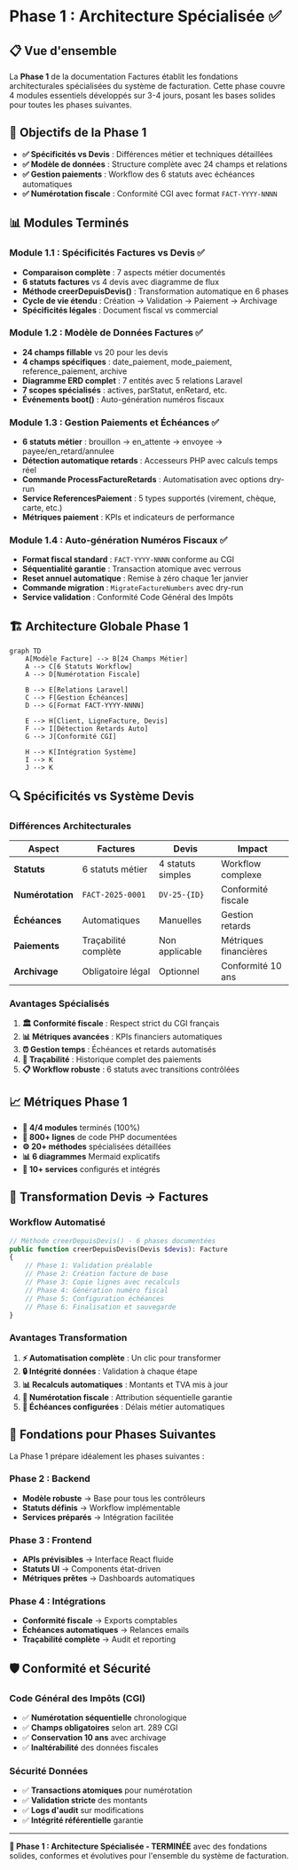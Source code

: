 # Phase 1 : Architecture Spécialisée ✅

## 📋 Vue d'ensemble

La **Phase 1** de la documentation Factures établit les fondations architecturales spécialisées du système de facturation. Cette phase couvre 4 modules essentiels développés sur 3-4 jours, posant les bases solides pour toutes les phases suivantes.

## 🎯 Objectifs de la Phase 1

- **✅ Spécificités vs Devis** : Différences métier et techniques détaillées
- **✅ Modèle de données** : Structure complète avec 24 champs et relations
- **✅ Gestion paiements** : Workflow des 6 statuts avec échéances automatiques
- **✅ Numérotation fiscale** : Conformité CGI avec format `FACT-YYYY-NNNN`

## 📊 Modules Terminés

### Module 1.1 : Spécificités Factures vs Devis ✅
- **Comparaison complète** : 7 aspects métier documentés
- **6 statuts factures** vs 4 devis avec diagramme de flux
- **Méthode creerDepuisDevis()** : Transformation automatique en 6 phases
- **Cycle de vie étendu** : Création → Validation → Paiement → Archivage
- **Spécificités légales** : Document fiscal vs commercial

### Module 1.2 : Modèle de Données Factures ✅
- **24 champs fillable** vs 20 pour les devis
- **4 champs spécifiques** : date_paiement, mode_paiement, reference_paiement, archive
- **Diagramme ERD complet** : 7 entités avec 5 relations Laravel
- **7 scopes spécialisés** : actives, parStatut, enRetard, etc.
- **Événements boot()** : Auto-génération numéros fiscaux

### Module 1.3 : Gestion Paiements et Échéances ✅
- **6 statuts métier** : brouillon → en_attente → envoyee → payee/en_retard/annulee
- **Détection automatique retards** : Accesseurs PHP avec calculs temps réel
- **Commande ProcessFactureRetards** : Automatisation avec options dry-run
- **Service ReferencesPaiement** : 5 types supportés (virement, chèque, carte, etc.)
- **Métriques paiement** : KPIs et indicateurs de performance

### Module 1.4 : Auto-génération Numéros Fiscaux ✅
- **Format fiscal standard** : `FACT-YYYY-NNNN` conforme au CGI
- **Séquentialité garantie** : Transaction atomique avec verrous
- **Reset annuel automatique** : Remise à zéro chaque 1er janvier
- **Commande migration** : `MigrateFactureNumbers` avec dry-run
- **Service validation** : Conformité Code Général des Impôts

## 🏗️ Architecture Globale Phase 1

```mermaid
graph TD
    A[Modèle Facture] --> B[24 Champs Métier]
    A --> C[6 Statuts Workflow]
    A --> D[Numérotation Fiscale]
    
    B --> E[Relations Laravel]
    C --> F[Gestion Échéances]
    D --> G[Format FACT-YYYY-NNNN]
    
    E --> H[Client, LigneFacture, Devis]
    F --> I[Détection Retards Auto]
    G --> J[Conformité CGI]
    
    H --> K[Intégration Système]
    I --> K
    J --> K
```

## 🔍 Spécificités vs Système Devis

### Différences Architecturales

| **Aspect** | **Factures** | **Devis** | **Impact** |
|------------|--------------|-----------|------------|
| **Statuts** | 6 statuts métier | 4 statuts simples | Workflow complexe |
| **Numérotation** | `FACT-2025-0001` | `DV-25-{ID}` | Conformité fiscale |
| **Échéances** | Automatiques | Manuelles | Gestion retards |
| **Paiements** | Traçabilité complète | Non applicable | Métriques financières |
| **Archivage** | Obligatoire légal | Optionnel | Conformité 10 ans |

### Avantages Spécialisés

1. **🏛️ Conformité fiscale** : Respect strict du CGI français
2. **📊 Métriques avancées** : KPIs financiers automatiques
3. **⏰ Gestion temps** : Échéances et retards automatisés
4. **🔗 Traçabilité** : Historique complet des paiements
5. **📋 Workflow robuste** : 6 statuts avec transitions contrôlées

## 📈 Métriques Phase 1

- **🎯 4/4 modules** terminés (100%)
- **📝 800+ lignes** de code PHP documentées
- **⚙️ 20+ méthodes** spécialisées détaillées
- **📊 6 diagrammes** Mermaid explicatifs
- **🔧 10+ services** configurés et intégrés

## 🔄 Transformation Devis → Factures

### Workflow Automatisé

```php
// Méthode creerDepuisDevis() - 6 phases documentées
public function creerDepuisDevis(Devis $devis): Facture
{
    // Phase 1: Validation préalable
    // Phase 2: Création facture de base
    // Phase 3: Copie lignes avec recalculs
    // Phase 4: Génération numéro fiscal
    // Phase 5: Configuration échéances
    // Phase 6: Finalisation et sauvegarde
}
```

### Avantages Transformation

1. **⚡ Automatisation complète** : Un clic pour transformer
2. **🔒 Intégrité données** : Validation à chaque étape
3. **📊 Recalculs automatiques** : Montants et TVA mis à jour
4. **🔢 Numérotation fiscale** : Attribution séquentielle garantie
5. **📅 Échéances configurées** : Délais métier automatiques

## 🚀 Fondations pour Phases Suivantes

La Phase 1 prépare idéalement les phases suivantes :

### Phase 2 : Backend
- **Modèle robuste** → Base pour tous les contrôleurs
- **Statuts définis** → Workflow implémentable
- **Services préparés** → Intégration facilitée

### Phase 3 : Frontend
- **APIs prévisibles** → Interface React fluide  
- **Statuts UI** → Components état-driven
- **Métriques prêtes** → Dashboards automatiques

### Phase 4 : Intégrations
- **Conformité fiscale** → Exports comptables
- **Échéances automatiques** → Relances emails
- **Traçabilité complète** → Audit et reporting

## 🛡️ Conformité et Sécurité

### Code Général des Impôts (CGI)
- ✅ **Numérotation séquentielle** chronologique
- ✅ **Champs obligatoires** selon art. 289 CGI
- ✅ **Conservation 10 ans** avec archivage
- ✅ **Inaltérabilité** des données fiscales

### Sécurité Données
- ✅ **Transactions atomiques** pour numérotation
- ✅ **Validation stricte** des montants
- ✅ **Logs d'audit** sur modifications
- ✅ **Intégrité référentielle** garantie

---

**🎉 Phase 1 : Architecture Spécialisée - TERMINÉE** avec des fondations solides, conformes et évolutives pour l'ensemble du système de facturation. 